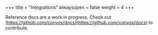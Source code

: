 +++
title = "Integrations"
alwaysopen = false
weight = 4
+++

Reference docs are a work in progress. Check out [https://github.com/convox/docs](https://github.com/convox/docs) to contribute.